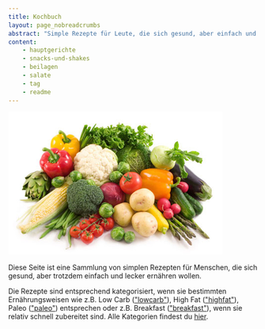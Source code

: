 ```yaml
---
title: Kochbuch
layout: page_nobreadcrumbs
abstract: "Simple Rezepte für Leute, die sich gesund, aber einfach und lecker ernähren wollen."
content:
    - hauptgerichte
    - snacks-und-shakes
    - beilagen
    - salate
    - tag
    - readme
---
```


![](img/food.jpg)

Diese Seite ist eine Sammlung von simplen Rezepten für Menschen, die sich gesund, aber trotzdem einfach und lecker ernähren wollen.

Die Rezepte sind entsprechend kategorisiert, wenn sie bestimmten Ernährungsweisen wie z.B. Low Carb (["lowcarb"](tag/lowcarb/)), High Fat (["highfat"](tag/highfat/)), Paleo (["paleo"](tag/paleo/)) entsprechen oder z.B. Breakfast (["breakfast"](tag/breakfast/)), wenn sie relativ schnell zubereitet sind. Alle Kategorien findest du [hier](tag/).

